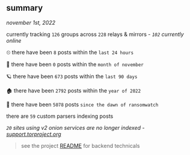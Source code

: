 
## summary
_november 1st, 2022_

currently tracking `126` groups across `228` relays & mirrors - _`102` currently online_

⏲ there have been `8` posts within the `last 24 hours`

🦈 there have been `0` posts within the `month of november`

🪐 there have been `673` posts within the `last 90 days`

🏚 there have been `2792` posts within the `year of 2022`

🦕 there have been `5078` posts `since the dawn of ransomwatch`

there are `59` custom parsers indexing posts

_`20` sites using v2 onion services are no longer indexed - [support.torproject.org](https://support.torproject.org/onionservices/v2-deprecation/)_

> see the project [README](https://github.com/joshhighet/ransomwatch#ransomwatch--) for backend technicals
